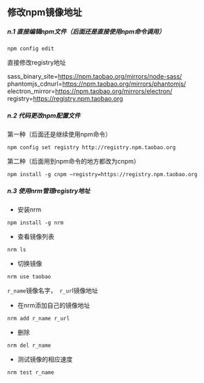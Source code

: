 ##  修改npm镜像地址

##### n.1 直接编辑npm文件（后面还是直接使用npm命令调用）

```
npm config edit
```

直接修改registry地址

sass_binary_site=https://npm.taobao.org/mirrors/node-sass/
phantomjs_cdnurl=https://npm.taobao.org/mirrors/phantomjs/
electron_mirror=https://npm.taobao.org/mirrors/electron/
registry=https://registry.npm.taobao.org

##### n.2 代码更改npm配置文件

第一种（后面还是继续使用npm命令）

```
npm config set registry http://registry.npm.taobao.org
```

第二种（后面用到npm命令的地方都改为cnpm）

```
npm install -g cnpm –registry=https://registry.npm.taobao.org
```

##### n.3 使用nrm管理registry地址

* 安装nrm

```
npm install -g nrm
```

* 查看镜像列表

```
nrm ls
```

* 切换镜像

```
nrm use taobao
```

`r_name`镜像名字，` r_ur`l镜像地址

* 在nrm添加自己的镜像地址

```
nrm add r_name r_url
```

* 删除

```
nrm del r_name
```

* 测试镜像的相应速度

```
nrm test r_name
```

